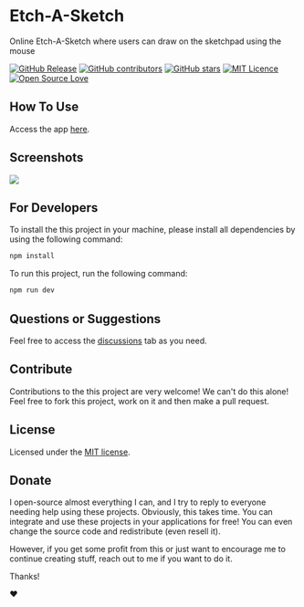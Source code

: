 # Etch-A-Sketch

Online Etch-A-Sketch where users can draw on the sketchpad using the mouse

[![GitHub Release](https://img.shields.io/github/release/thiagodnf/etch-a-sketch.svg)](https://github.com/thiagodnf/etch-a-sketch/releases/latest)
[![GitHub contributors](https://img.shields.io/github/contributors/thiagodnf/etch-a-sketch.svg)](https://github.com/thiagodnf/etch-a-sketch/graphs/contributors)
[![GitHub stars](https://img.shields.io/github/stars/thiagodnf/etch-a-sketch.svg)](https://github.com/thiagodnf/etch-a-sketch)
[![MIT Licence](https://badges.frapsoft.com/os/mit/mit.svg?v=103)](https://opensource.org/licenses/mit-license.php)
[![Open Source Love](https://badges.frapsoft.com/os/v1/open-source.svg?v=103)](https://github.com/ellerbrock/open-source-badges/)

## How To Use

Access the app [here](https://thiagodnf.github.io/etch-a-sketch).

## Screenshots

<kbd>
<img src="https://user-images.githubusercontent.com/114015/205314315-441f4260-cb1a-4f57-a4ee-e311a5eb8ef2.png"/>
</kbd>

## For Developers

To install the this project in your machine, please install all dependencies by using the following command:

```sh
npm install
```

To run this project, run the following command:

```sh
npm run dev
```

## Questions or Suggestions

Feel free to access the <a href="../../discussions">discussions</a> tab as you need.

## Contribute

Contributions to the this project are very welcome! We can't do this alone! Feel free to fork this project, work on it and then make a pull request.

## License

Licensed under the [MIT license](LICENSE).

## Donate

I open-source almost everything I can, and I try to reply to everyone needing help using these projects. Obviously, this takes time. You can integrate and use these projects in your applications for free! You can even change the source code and redistribute (even resell it).

However, if you get some profit from this or just want to encourage me to continue creating stuff, reach out to me if you want to do it.

Thanks!

❤️
